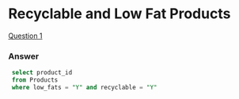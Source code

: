 # Recyclable and Low Fat Products

[Question 1](https://leetcode.com/problems/recyclable-and-low-fat-products/description/?envType=study-plan-v2&envId=top-sql-50)

### Answer
```sql
 select product_id
 from Products
 where low_fats = "Y" and recyclable = "Y"
```
